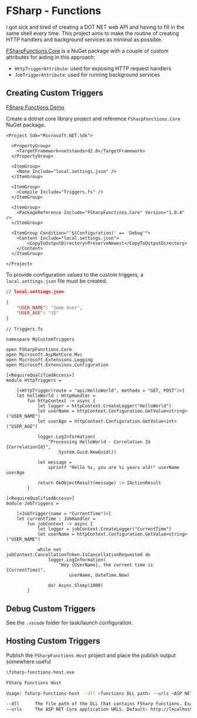 # FSharp - Functions

I got sick and tired of creating a DOT NET web API and having to fill in the same shell every time. This project aims to make the routine of creating HTTP handlers and background services as minimal as possible.

[FSharpFunctions.Core](https://www.nuget.org/packages/FSharpFunctions.Core/1.0.2) is a NuGet package with a couple of custom attributes for aiding in this approach:

* `HttpTriggerAttribute`: used for exposing HTTP request handlers
* `JobTriggerAttribute`: used for running background services

## Creating Custom Triggers

[FSharp Functions Demo](https://github.com/AlbertoDePena/FSharpFunctions/tree/master/FSharpFunctions.Demo)

Create a dotnet core library project and reference `FSharpFunctions.Core` NuGet package. 

```fsproj
<Project Sdk="Microsoft.NET.Sdk">

  <PropertyGroup>
    <TargetFramework>netstandard2.0</TargetFramework>
  </PropertyGroup>

  <ItemGroup>
    <None Include="local.settings.json" />
  </ItemGroup>

  <ItemGroup>
    <Compile Include="Triggers.fs" />
  </ItemGroup>

  <ItemGroup>
    <PackageReference Include="FSharpFunctions.Core" Version="1.0.4" />
  </ItemGroup>

  <ItemGroup Condition="'$(Configuration)' == 'Debug'">
    <Content Include="local.settings.json">
        <CopyToOutputDirectory>PreserveNewest</CopyToOutputDirectory>
    </Content>
  </ItemGroup>

</Project>
```

To provide configuration values to the custom triggers, a `local.settings.json` file must be created.

```JSON
// local.settings.json

{
    "USER_NAME": "Some User",
    "USER_AGE": "32"
}
```

```F#
// Triggers.fs

namespace MyCustomTriggers

open FSharpFunctions.Core
open Microsoft.AspNetCore.Mvc
open Microsoft.Extensions.Logging
open Microsoft.Extensions.Configuration

[<RequireQualifiedAccess>]
module HttpTriggers =

    [<HttpTrigger(route = "api/HelloWorld", methods = "GET, POST")>]
    let helloWorld : HttpHandler =
        fun httpContext -> async {
            let logger = httpContext.CreateLogger("HelloWorld")
            let userName = httpContext.Configuration.GetValue<string>("USER_NAME")
            let userAge = httpContext.Configuration.GetValue<int>("USER_AGE")

            logger.LogInformation(
                "Processing HelloWorld - Correlation Id {CorrelationId}", 
                    System.Guid.NewGuid())

            let message =
                sprintf "Hello %s, you are %i years old!" userName userAge

            return OkObjectResult(message) :> IActionResult
        }

[<RequireQualifiedAccess>]
module JobTriggers =

    [<JobTrigger(name = "CurrentTime")>]
    let currentTime : JobHandler =
        fun jobContext -> async {
            let logger = jobContext.CreateLogger("CurrentTime")
            let userName = httpContext.Configuration.GetValue<string>("USER_NAME")

            while not jobContext.CancellationToken.IsCancellationRequested do
                logger.LogInformation(
                    "Hey {UserName}, the current time is {CurrentTime}", 
                        userName, DateTime.Now)

                do! Async.Sleep(1000)
        }
```

## Debug Custom Triggers

See the `.vscode` folder for task/launch configuration.

## Hosting Custom Triggers

Publish the `FSharpFunctions.Host` project and place the publish output somewhere useful

```bash
\fsharp-functions-host.exe

FSharp Functions Host

Usage: fsharp-functions-host --dll <functions DLL path> --urls <ASP NET Core URLS>

--dll      The file path of the DLL that contains FSharp functions. Example: .\MyFunctions.dll
--urls     The ASP NET Core application URLS. Default: http://localhost:5000
```
